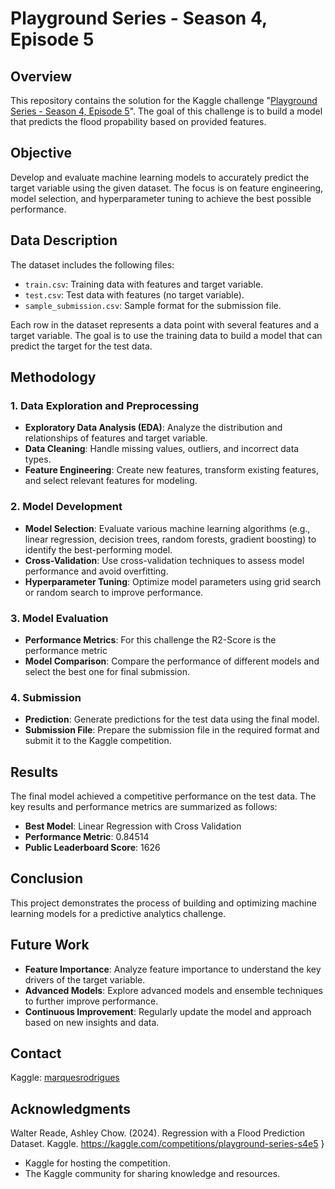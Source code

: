 # Playground Series - Season 4, Episode 5

## Overview

This repository contains the solution for the Kaggle challenge "[Playground Series - Season 4, Episode 5](https://www.kaggle.com/competitions/playground-series-s4e5/overview)". The goal of this challenge is to build a model that predicts the flood propability based on provided features.

## Objective

Develop and evaluate machine learning models to accurately predict the target variable using the given dataset. The focus is on feature engineering, model selection, and hyperparameter tuning to achieve the best possible performance.

## Data Description

The dataset includes the following files:

- `train.csv`: Training data with features and target variable.
- `test.csv`: Test data with features (no target variable).
- `sample_submission.csv`: Sample format for the submission file.

Each row in the dataset represents a data point with several features and a target variable. The goal is to use the training data to build a model that can predict the target for the test data.

## Methodology

### 1. Data Exploration and Preprocessing

- **Exploratory Data Analysis (EDA)**: Analyze the distribution and relationships of features and target variable.
- **Data Cleaning**: Handle missing values, outliers, and incorrect data types.
- **Feature Engineering**: Create new features, transform existing features, and select relevant features for modeling.

### 2. Model Development

- **Model Selection**: Evaluate various machine learning algorithms (e.g., linear regression, decision trees, random forests, gradient boosting) to identify the best-performing model.
- **Cross-Validation**: Use cross-validation techniques to assess model performance and avoid overfitting.
- **Hyperparameter Tuning**: Optimize model parameters using grid search or random search to improve performance.

### 3. Model Evaluation

- **Performance Metrics**: For this challenge the R2-Score is the performance metric
- **Model Comparison**: Compare the performance of different models and select the best one for final submission.

### 4. Submission

- **Prediction**: Generate predictions for the test data using the final model.
- **Submission File**: Prepare the submission file in the required format and submit it to the Kaggle competition.

## Results

The final model achieved a competitive performance on the test data. The key results and performance metrics are summarized as follows:

- **Best Model**: Linear Regression with Cross Validation
- **Performance Metric**: 0.84514
- **Public Leaderboard Score**: 1626

## Conclusion

This project demonstrates the process of building and optimizing machine learning models for a predictive analytics challenge.
## Future Work

- **Feature Importance**: Analyze feature importance to understand the key drivers of the target variable.
- **Advanced Models**: Explore advanced models and ensemble techniques to further improve performance.
- **Continuous Improvement**: Regularly update the model and approach based on new insights and data.

## Contact

Kaggle: [marquesrodrigues](https://www.kaggle.com/marquesrodrigues)

## Acknowledgments

Walter Reade, Ashley Chow. (2024). Regression with a Flood Prediction Dataset. Kaggle. https://kaggle.com/competitions/playground-series-s4e5
}

- Kaggle for hosting the competition.
- The Kaggle community for sharing knowledge and resources.
